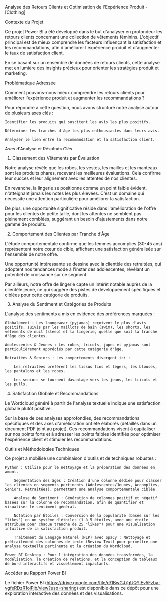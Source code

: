 Analyse des Retours Clients et Optimisation de l'Expérience Produit - [Clothing]

Contexte du Projet

Ce projet Power BI a été développé dans le but d'analyser en profondeur les retours clients concernant une collection de vêtements féminins. L'objectif principal est de mieux comprendre les facteurs influençant la satisfaction et les recommandations, afin d'améliorer l'expérience produit et d'augmenter le taux de satisfaction client.

En se basant sur un ensemble de données de retours clients, cette analyse met en lumière des insights précieux pour orienter les stratégies produit et marketing.

Problématique Adressée

Comment pouvons-nous mieux comprendre les retours clients pour améliorer l'expérience produit et augmenter les recommandations ?

Pour répondre à cette question, nous avons structuré notre analyse autour de plusieurs axes clés :

    Identifier les produits qui suscitent les avis les plus positifs.

    Déterminer les tranches d'âge les plus enthousiastes dans leurs avis.

    Analyser le lien entre la recommandation et la satisfaction client.

Axes d'Analyse et Résultats Clés

1. Classement des Vêtements par Évaluation

Notre analyse révèle que les robes, les vestes, les mailles et les manteaux sont les produits phares, recevant les meilleures évaluations. Cela confirme leur succès et leur alignement avec les attentes de nos clientes.

En revanche, la lingerie se positionne comme un point faible évident, n'atteignant jamais les notes les plus élevées. C'est un domaine qui nécessite une attention particulière pour améliorer la satisfaction.

De plus, une opportunité significative réside dans l'amélioration de l'offre pour les clientes de petite taille, dont les attentes ne semblent pas pleinement comblées, suggérant un besoin d'ajustements dans notre gamme de produits.

2. Comportement des Clientes par Tranche d'Âge

L'étude comportementale confirme que les femmes accomplies (30-45 ans) représentent notre cœur de cible, affichant une satisfaction généralisée sur l'ensemble de notre offre.

Une opportunité intéressante se dessine avec la clientèle des retraitées, qui adoptent nos tendances mode à l'instar des adolescentes, révélant un potentiel de croissance sur ce segment.

Par ailleurs, notre offre de lingerie capte un intérêt notable auprès de la clientèle jeune, ce qui suggère des pistes de développement spécifiques et ciblées pour cette catégorie de produits.

3. Analyse du Sentiment et Catégories de Produits

L'analyse des sentiments a mis en évidence des préférences marquées :

    Globalement : Les loungewear (pyjamas) reçoivent le plus d'avis positifs, suivis par les maillots de bain (swim), les shorts, les vêtements de nuit (sleep) et la lingerie, quelle que soit la tranche d'âge des clientes.

    Adolescentes & Jeunes : Les robes, tricots, jupes et pyjamas sont particulièrement appréciés par cette catégorie d'âge.

    Retraitées & Seniors : Les comportements divergent ici :

        Les retraitées préfèrent les tissus fins et légers, les blouses, les pantalons et les robes.

        Les seniors se tournent davantage vers les jeans, les tricots et les pulls.

4. Satisfaction Globale et Recommandations

Le Wordcloud généré à partir de l'analyse textuelle indique une satisfaction globale plutôt positive.

Sur la base de ces analyses approfondies, des recommandations spécifiques et des axes d'amélioration ont été élaborés (détaillés dans un document PDF joint au projet). Ces recommandations visent à capitaliser sur nos points forts et à adresser les points faibles identifiés pour optimiser l'expérience client et stimuler les recommandations.

Outils et Méthodologies Techniques

Ce projet a mobilisé une combinaison d'outils et de techniques robustes :

    Python : Utilisé pour le nettoyage et la préparation des données en amont.

        Segmentation des âges : Création d'une colonne dédiée pour classer les clientes en segments pertinents (Adolescentes/Jeunes, Accomplies, Seniors, Retraitées), permettant une analyse comportementale ciblée.

        Analyse de Sentiment : Génération de colonnes positif et négatif basées sur la colonne de recommandation, afin de quantifier et visualiser le sentiment général.

        Notation par Étoiles : Conversion de la popularité (basée sur les "likes") en un système d'étoiles (1 à 5 étoiles, avec une étoile attribuée pour chaque tranche de 25 "likes") pour une visualisation intuitive de la satisfaction produit.

        Traitement du Langage Naturel (NLP) avec SpaCy : Nettoyage et prétraitement des colonnes de texte (Review Text) pour permettre une analyse textuelle pertinente et la création du Wordcloud.

    Power BI Desktop : Pour l'intégration des données transformées, la modélisation, la création de relations, et la conception de tableaux de bord interactifs et visuellement impactants.

Accéder au Rapport Power BI

Le fichier Power BI (https://drive.google.com/file/d/1BwGJ7gUQYlEv5Fzba-vgfeRDzR1oiPjb/view?usp=sharing) est disponible dans ce dépôt pour une exploration interactive des données et des visualisations.
